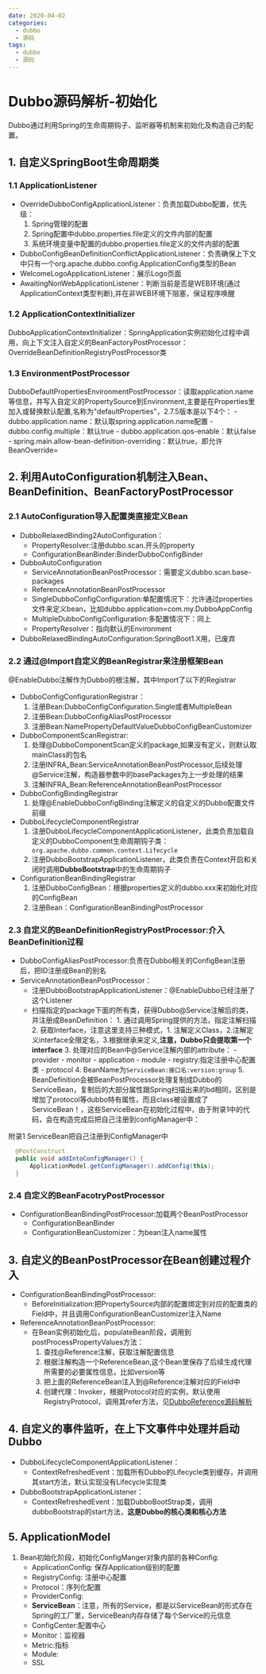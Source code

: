 ```yaml
---
date: 2020-04-02
categories:
  - dubbo
  - 源码
tags:
  - dubbo
  - 源码
---
```

# Dubbo源码解析-初始化

Dubbo通过利用Spring的生命周期钩子、监听器等机制来初始化及构造自己的配置。

## 1. 自定义SpringBoot生命周期类

### 1.1 ApplicationListener

- OverrideDubboConfigApplicationListener：负责加载Dubbo配置，优先级：
    1. Spring管理的配置
    2. Spring配置中dubbo.properties.file定义的文件内部的配置
    3. 系统环境变量中配置的dubbo.properties.file定义的文件内部的配置
- DubboConfigBeanDefinitionConflictApplicationListener：负责确保上下文中只有一个org.apache.dubbo.config.ApplicationConfig类型的Bean
- WelcomeLogoApplicationListener：展示Logo页面
- AwaitingNonWebApplicationListener：判断当前是否是WEB环境(通过ApplicationContext类型判断),并在非WEB环境下阻塞，保证程序唤醒

### 1.2 ApplicationContextInitializer

DubboApplicationContextInitializer：SpringApplication实例初始化过程中调用，向上下文注入自定义的BeanFactoryPostProcessor：OverrideBeanDefinitionRegistryPostProcessor类

### 1.3 EnvironmentPostProcessor

DubboDefaultPropertiesEnvironmentPostProcessor：读取application.name等信息，并写入自定义的PropertySource到Environment,主要是在Properties里加入或替换默认配置,名称为"defaultProperties"，2.7.5版本是以下4个：
    - dubbo.application.name：默认取spring.application.name配置
    - dubbo.config.multiple：默认true
    - dubbo.application.qos-enable：默认false
    - spring.main.allow-bean-definition-overriding：默认true，即允许BeanOverride=

## 2. 利用AutoConfiguration机制注入Bean、BeanDefinition、BeanFactoryPostProcessor

### 2.1 AutoConfiguration导入配置类直接定义Bean

- DubboRelaxedBinding2AutoConfiguration：
  - PropertyResolver:注册dubbo.scan.开头的property
  - ConfigurationBeanBinder:BinderDubboConfigBinder
- DubboAutoConfiguration
  - ServiceAnnotationBeanPostProcessor：需要定义dubbo.scan.base-packages
  - ReferenceAnnotationBeanPostProcessor
  - SingleDubboConfigConfiguration:单配置情况下：允许通过properties文件来定义bean，比如dubbo.application=com.my.DubboAppConfig
  - MultipleDubboConfigConfiguration:多配置情况下：同上
  - PropertyResolver：指向默认的Environment
- DubboRelaxedBindingAutoConfiguration:SpringBoot1.X用，已废弃

### 2.2 通过@Import自定义的BeanRegistrar来注册框架Bean

@EnableDubbo注解作为Dubbo的根注解，其中Import了以下的Registrar

- DubboConfigConfigurationRegistrar：
    1. 注册Bean:DubboConfigConfiguration.Single或者MultipleBean
    2. 注册Bean:DubboConfigAliasPostProcessor
    3. 注册Bean:NamePropertyDefaultValueDubboConfigBeanCustomizer
- DubboComponentScanRegistrar:
    1. 处理@DubboComponentScan定义的package,如果没有定义，则默认取mainClass的包名
    2. 注册INFRA_Bean:ServiceAnnotationBeanPostProcessor,后续处理@Service注解，构造器参数中的basePackages为上一步处理的结果
    3. 注解INFRA_Bean:ReferenceAnnotationBeanPostProcessor
- DubboConfigBindingRegistrar
    1. 处理@EnableDubboConfigBinding注解定义的自定义的Dubbo配置文件前缀
- DubboLifecycleComponentRegistrar
    1. 注册DubboLifecycleComponentApplicationListener，此类负责加载自定义的DubboComponent生命周期钩子类：```org.apache.dubbo.common.context.Lifecycle```
    2. 注册DubboBootstrapApplicationListener，此类负责在Context开启和关闭时调用**DubboBootstrap**中的生命周期钩子
- ConfigurationBeanBindingRegistrar
    1. 注册DubboConfigBean：根据properties定义的dubbo.xxx来初始化对应的ConfigBean
    2. 注册Bean：ConfigurationBeanBindingPostProcessor

### 2.3 自定义的BeanDefinitionRegistryPostProcessor:介入BeanDefinition过程

- DubboConfigAliasPostProcessor:负责在Dubbo相关的ConfigBean注册后，把ID注册成Bean的别名 
- ServiceAnnotationBeanPostProcessor：
  - 注册DubboBootstrapApplicationListener：@EnableDubbo已经注册了这个Listener
  - 扫描指定的package下面的所有类，获得Dubbo@Service注解后的类，并注册成BeanDefinition：
        1. 通过调用Spring提供的方法，指定注解扫描
        2. 获取Interface，注意这里支持三种模式，1. 注解定义Class，2.注解定义interface全限定名，3.根据继承来定义,**注意，Dubbo只会提取第一个interface**
        3. 处理对应的Bean中@Service注解内部的attribute：
            - provider
            - monitor
            - application
            - module
            - registry:指定注册中心配置类
            - protocol
        4. BeanName为```ServiceBean:接口名:version:group```
        5. BeanDefinition会被BeanPostProcessor处理复制成Dubbo的ServiceBean，复制后的大部分属性跟Spring扫描出来的bd相同，区别是增加了protocol等dubbo特有属性，而且class被设置成了ServiceBean！，这些ServiceBean在初始化过程中，由于附录1中的代码，会在构造完成后把自己注册到configManager中：

附录1 ServiceBean把自己注册到ConfigManager中

```java
  @PostConstruct
  public void addIntoConfigManager() {
      ApplicationModel.getConfigManager().addConfig(this);
  }
```

### 2.4 自定义的BeanFacotryPostProcessor

- ConfigurationBeanBindingPostProcessor:加载两个BeanPostProcessor
  - ConfigurationBeanBinder
  - ConfigurationBeanCustomizer：为bean注入name属性

## 3. 自定义的BeanPostProcessor在Bean创建过程介入

- ConfigurationBeanBindingPostProcessor:
  - BeforeInitialization:把PropertySource内部的配置绑定到对应的配置类的Field中，并且调用ConfigurationBeanCustomizer注入Name
- ReferenceAnnotationBeanPostProcessor:
  - 在Bean实例初始化后，populateBean阶段，调用到postProcessPropertyValues方法：
    1. 查找@Reference注解，获取注解配置信息
    2. 根据注解构造一个ReferenceBean,这个Bean里保存了后续生成代理所需要的必要属性信息，比如version等
    3. 把上面的ReferenceBean注入到@Reference注解对应的Field中
    4. 创建代理：Invoker，根据Protocol对应的实例，默认使用RegistryProtocol，调用其refer方法，见[DubboReference源码解析](./DubboReference.md)

## 4. 自定义的事件监听，在上下文事件中处理并启动Dubbo

- DubboLifecycleComponentApplicationListener：
  - ContextRefreshedEvent：加载所有Dubbo的Lifecycle类到缓存，并调用其start方法，默认实现没有Lifecycle实现类
- DubboBootstrapApplicationListener：
  - ContextRefreshedEvent：加载DubboBootStrap类，调用dubboBootstrap的start方法，**这是Dubbo的核心类和核心方法**

## 5. ApplicationModel

1. Bean初始化阶段，初始化ConfigManger对象内部的各种Config:
    - ApplicationConfig: 保存Application级别的配置
    - RegistryConfig: 注册中心配置
    - Protocol：序列化配置
    - ProviderConfig: 
    - **ServiceBean**：注意，所有的Service，都是以ServiceBean的形式存在Spring的工厂里，ServiceBean内存存储了每个Service的元信息
    - ConfigCenter:配置中心
    - Monitor：监视器
    - Metric:指标
    - Module:
    - SSL
